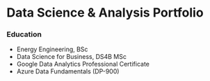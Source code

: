 # Data Science & Analysis Portfolio

### Education
- Energy Engineering, BSc
- Data Science for Business, DS4B MSc
- Google Data Analytics Professional Certificate
- Azure Data Fundamentals (DP-900)



